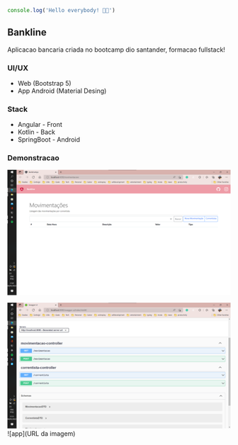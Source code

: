 ~~~javascript
console.log('Hello everybody! 👨‍💻')
~~~

## Bankline
Aplicacao bancaria criada no bootcamp dio santander, formacao fullstack!

### UI/UX 
 - Web (Bootstrap 5)
 - App Android (Material Desing)

### Stack
 - Angular - Front
 - Kotlin - Back
 - SpringBoot - Android

### Demonstracao

![front](https://raw.githubusercontent.com/Leo3965/bankline/main/img1.png)

![back](https://raw.githubusercontent.com/Leo3965/bankline/main/img2.png)
![app](URL da imagem)